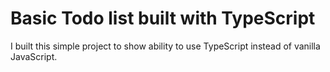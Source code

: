 # Basic Todo list built with TypeScript

I built this simple project to show ability to use TypeScript instead of vanilla JavaScript.
<br>
<br>
